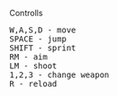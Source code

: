 Controlls

<pre>
W,A,S,D - move 
SPACE - jump 
SHIFT - sprint 
RM - aim 
LM - shoot 
1,2,3 - change weapon 
R - reload 
</pre>
